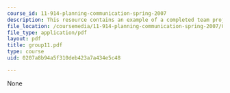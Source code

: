 ```yaml
---
course_id: 11-914-planning-communication-spring-2007
description: This resource contains an example of a completed team project.
file_location: /coursemedia/11-914-planning-communication-spring-2007/0207a8b94a5f310deb423a7a434e5c48_group11.pdf
file_type: application/pdf
layout: pdf
title: group11.pdf
type: course
uid: 0207a8b94a5f310deb423a7a434e5c48

---
```

None